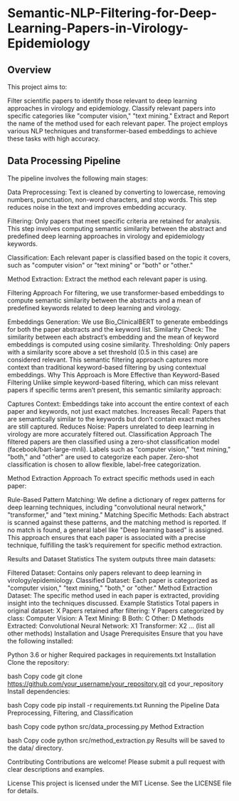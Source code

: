 # Semantic-NLP-Filtering-for-Deep-Learning-Papers-in-Virology-Epidemiology

## Overview
This project aims to:

Filter scientific papers to identify those relevant to deep learning approaches in virology and epidemiology.
Classify relevant papers into specific categories like "computer vision," "text mining."
Extract and Report the name of the method used for each relevant paper.
The project employs various NLP techniques and transformer-based embeddings to achieve these tasks with high accuracy.

## Data Processing Pipeline
The pipeline involves the following main stages:

Data Preprocessing: Text is cleaned by converting to lowercase, removing numbers, punctuation, non-word characters, and stop words. This step reduces noise in the text and improves embedding accuracy.

Filtering: Only papers that meet specific criteria are retained for analysis. This step involves computing semantic similarity between the abstract and predefined deep learning approaches in virology and epidemiology keywords.

Classification: Each relevant paper is classified based on the topic it covers, such as "computer vision" or "text mining" or "both" or "other."

Method Extraction: Extract the method each relevant paper is using.

Filtering Approach
For filtering, we use transformer-based embeddings to compute semantic similarity between the abstracts and a mean of predefined keywords related to deep learning and virology.

Embeddings Generation: We use Bio_ClinicalBERT to generate embeddings for both the paper abstracts and the keyword list.
Similarity Check: The similarity between each abstract’s embedding and the mean of keyword embeddings is computed using cosine similarity.
Thresholding: Only papers with a similarity score above a set threshold (0.5 in this case) are considered relevant. This semantic filtering approach captures more context than traditional keyword-based filtering by using contextual embeddings.
Why This Approach is More Effective than Keyword-Based Filtering
Unlike simple keyword-based filtering, which can miss relevant papers if specific terms aren’t present, this semantic similarity approach:

Captures Context: Embeddings take into account the entire context of each paper and keywords, not just exact matches.
Increases Recall: Papers that are semantically similar to the keywords but don’t contain exact matches are still captured.
Reduces Noise: Papers unrelated to deep learning in virology are more accurately filtered out.
Classification Approach
The filtered papers are then classified using a zero-shot classification model (facebook/bart-large-mnli). Labels such as "computer vision," "text mining," "both," and "other" are used to categorize each paper. Zero-shot classification is chosen to allow flexible, label-free categorization.

Method Extraction Approach
To extract specific methods used in each paper:

Rule-Based Pattern Matching: We define a dictionary of regex patterns for deep learning techniques, including "convolutional neural network," "transformer," and "text mining."
Matching Specific Methods: Each abstract is scanned against these patterns, and the matching method is reported. If no match is found, a general label like "Deep learning based" is assigned.
This approach ensures that each paper is associated with a precise technique, fulfilling the task’s requirement for specific method extraction.

Results and Dataset Statistics
The system outputs three main datasets:

Filtered Dataset: Contains only papers relevant to deep learning in virology/epidemiology.
Classified Dataset: Each paper is categorized as "computer vision," "text mining," "both," or "other."
Method Extraction Dataset: The specific method used in each paper is extracted, providing insight into the techniques discussed.
Example Statistics
Total papers in original dataset: X
Papers retained after filtering: Y
Papers categorized by class:
Computer Vision: A
Text Mining: B
Both: C
Other: D
Methods Extracted:
Convolutional Neural Network: X1
Transformer: X2
... (list all other methods)
Installation and Usage
Prerequisites
Ensure that you have the following installed:

Python 3.6 or higher
Required packages in requirements.txt
Installation
Clone the repository:

bash
Copy code
git clone https://github.com/your_username/your_repository.git
cd your_repository
Install dependencies:

bash
Copy code
pip install -r requirements.txt
Running the Pipeline
Data Preprocessing, Filtering, and Classification

bash
Copy code
python src/data_processing.py
Method Extraction

bash
Copy code
python src/method_extraction.py
Results will be saved to the data/ directory.

Contributing
Contributions are welcome! Please submit a pull request with clear descriptions and examples.

License
This project is licensed under the MIT License. See the LICENSE file for details.
